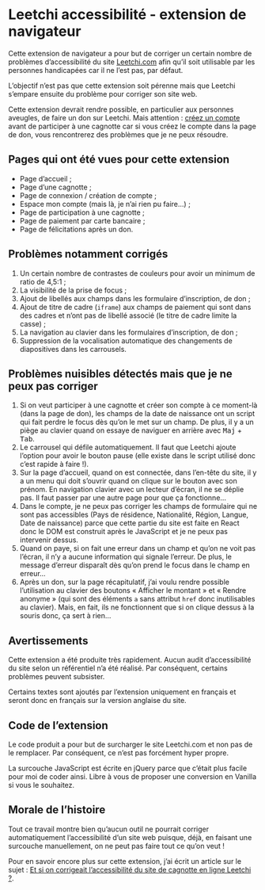# Leetchi accessibilité - extension de navigateur

Cette extension de navigateur a pour but de corriger un certain nombre de problèmes d’accessibilité du site [Leetchi.com](https://www.leetchi.com/) afin qu’il soit utilisable par les personnes handicapées car il ne l’est pas, par défaut.

L’objectif n’est pas que cette extension soit pérenne mais que Leetchi s’empare ensuite du problème pour corriger son site web.

Cette extension devrait rendre possible, en particulier aux personnes aveugles, de faire un don sur Leetchi. Mais attention : [créez un compte](https://www.leetchi.com/fr/User/Authenticate?returnUrl=%2F) avant de participer à une cagnotte car si vous créez le compte dans la page de don, vous rencontrerez des problèmes que je ne peux résoudre.

## Pages qui ont été vues pour cette extension

- Page d’accueil ;
- Page d’une cagnotte ;
- Page de connexion / création de compte ;
- Espace mon compte (mais là, je n’ai rien pu faire…) ;
- Page de participation à une cagnotte ;
- Page de paiement par carte bancaire ;
- Page de félicitations après un don.

## Problèmes notamment corrigés

1. Un certain nombre de contrastes de couleurs pour avoir un minimum de ratio de 4,5:1 ;
1. La visibilité de la prise de focus ;
1. Ajout de libellés aux champs dans les formulaire d’inscription, de don ;
1. Ajout de titre de cadre (`iframe`) aux champs de paiement qui sont dans des cadres et n’ont pas de libellé associé (le titre de cadre limite la casse) ;
1. La navigation au clavier dans les formulaires d’inscription, de don ;
1. Suppression de la vocalisation automatique des changements de diapositives dans les carrousels.

## Problèmes nuisibles détectés mais que je ne peux pas corriger

1. Si on veut participer à une cagnotte et créer son compte à ce moment-là (dans la page de don), les champs de la date de naissance ont un script qui fait perdre le focus dès qu’on le met sur un champ. De plus, il y a un piège au clavier quand on essaye de naviguer en arrière avec <kbd>Maj</kbd> + <kbd>Tab</kbd>.
1. Le carrousel qui défile automatiquement. Il faut que Leetchi ajoute l’option pour avoir le bouton pause (elle existe dans le script utilisé donc c’est rapide à faire !).
1. Sur la page d’accueil, quand on est connectée, dans l’en-tête du site, il y a un menu qui doit s’ouvrir quand on clique sur le bouton avec son prénom. En navigation clavier avec un lecteur d’écran, il ne se déplie pas. Il faut passer par une autre page pour que ça fonctionne…
1. Dans le compte, je ne peux pas corriger les champs de formulaire qui ne sont pas accessibles (Pays de résidence, Nationalité, Région, Langue, Date de naissance) parce que cette partie du site est faite en React donc le DOM est construit après le JavaScript et je ne peux pas intervenir dessus.
1. Quand on paye, si on fait une erreur dans un champ et qu’on ne voit pas l’écran, il n’y a aucune information qui signale l’erreur. De plus, le message d’erreur disparaît dès qu’on prend le focus dans le champ en erreur…
1. Après un don, sur la page récapitulatif, j’ai voulu rendre possible l’utilisation au clavier des boutons « Afficher le montant » et « Rendre anonyme » (qui sont des éléments `a` sans attribut `href` donc inutilisables au clavier). Mais, en fait, ils ne fonctionnent que si on clique dessus à la souris donc, ça sert à rien…

## Avertissements

Cette extension a été produite très rapidement. Aucun audit d’accessibilité du site selon un référentiel n’a été réalisé. Par conséquent, certains problèmes peuvent subsister.

Certains textes sont ajoutés par l’extension uniquement en français et seront donc en français sur la version anglaise du site.

## Code de l’extension

Le code produit a pour but de surcharger le site Leetchi.com et non pas de le remplacer. Par conséquent, ce n’est pas forcément hyper propre.

La surcouche JavaScript est écrite en jQuery parce que c’était plus facile pour moi de coder ainsi. Libre à vous de proposer une conversion en Vanilla si vous le souhaitez.

## Morale de l’histoire

Tout ce travail montre bien qu’aucun outil ne pourrait corriger automatiquement l’accessibilité d’un site web puisque, déjà, en faisant une surcouche manuellement, on ne peut pas faire tout ce qu’on veut !

Pour en savoir encore plus sur cette extension, j’ai écrit un article sur le sujet : [Et si on corrigeait l’accessibilité du site de cagnotte en ligne Leetchi ?](https://www.lalutineduweb.fr/corriger-accessibilite-cagnotte-leetchi/).
